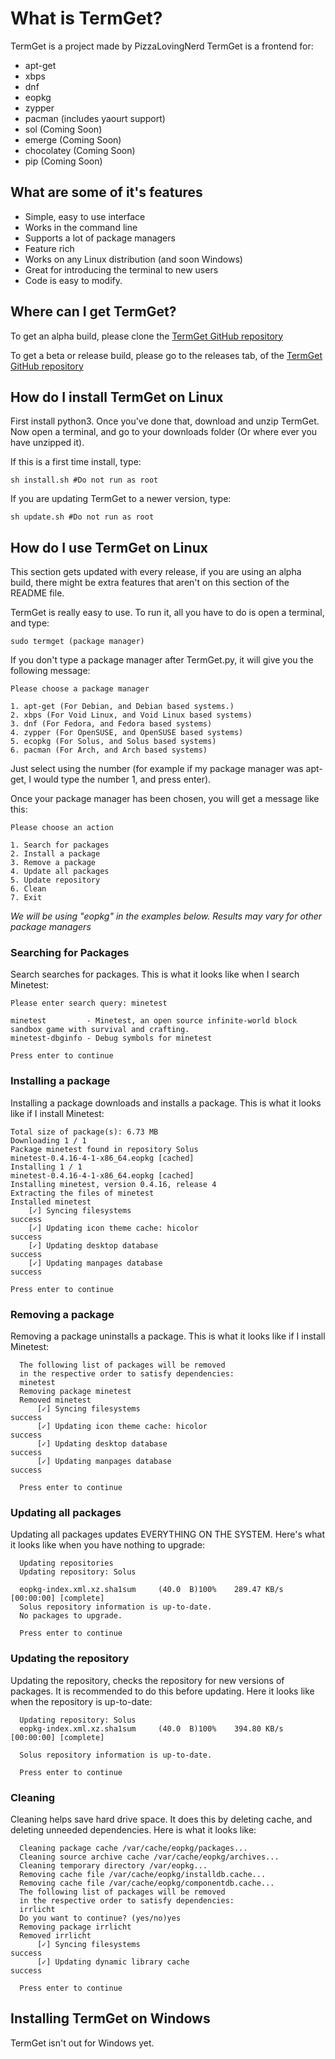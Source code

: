 ﻿# What is TermGet?
TermGet is a project made by PizzaLovingNerd
TermGet is a frontend for:

 - apt-get
 - xbps
 - dnf
 - eopkg
 - zypper
 - pacman (includes yaourt support)
 - sol  (Coming Soon)
 - emerge (Coming Soon)
 - chocolatey (Coming Soon)
 - pip (Coming Soon)

## What are some of it's features

 - Simple, easy to use interface
 - Works in the command line
 - Supports a lot of package managers
 - Feature rich
 - Works on any Linux distribution (and soon Windows)
 - Great for introducing the terminal to new users
 - Code is easy to modify.

## Where can I get TermGet?

To get an alpha build, please clone the [TermGet GitHub repository](https://github.com/PizzaLovingNerd/TermGet)

To get a beta or release build, please go to the releases tab, of the [TermGet GitHub repository](https://github.com/PizzaLovingNerd/TermGet/releases)

## How do I install TermGet on Linux

First install python3. Once you've done that, download and unzip TermGet. Now open a terminal, and go to your downloads folder (Or where ever you have unzipped it).

If this is a first time install, type:

    sh install.sh #Do not run as root
 If you are updating TermGet to a newer version, type:

    sh update.sh #Do not run as root

## How do I use TermGet on Linux

This section gets updated with every release, if you are using an alpha build, there might be extra features that aren't on this section of the README file.

TermGet is really easy to use. To run it, all you have to do is open a terminal, and type:

    sudo termget (package manager)

If you don't type a package manager after TermGet.py, it will give you the following message:

    Please choose a package manager

    1. apt-get (For Debian, and Debian based systems.)
    2. xbps (For Void Linux, and Void Linux based systems)
    3. dnf (For Fedora, and Fedora based systems)
    4. zypper (For OpenSUSE, and OpenSUSE based systems)
    5. ecopkg (For Solus, and Solus based systems)
    6. pacman (For Arch, and Arch based systems)

Just select using the number (for example if my package manager was apt-get, I would type the number 1, and press enter).

Once your package manager has been chosen, you will get a message like this:

    Please choose an action

    1. Search for packages
    2. Install a package
    3. Remove a package
    4. Update all packages
    5. Update repository
    6. Clean
    7. Exit

*We will be using "eopkg" in the examples below.*
*Results may vary for other package managers*

### Searching for Packages

Search searches for packages. This is what it looks like when I search Minetest:

    Please enter search query: minetest

    minetest         - Minetest, an open source infinite-world block sandbox game with survival and crafting.
    minetest-dbginfo - Debug symbols for minetest

    Press enter to continue

### Installing a package

Installing a package downloads and installs a package. This is what it looks like if I install Minetest:

    Total size of package(s): 6.73 MB
    Downloading 1 / 1
    Package minetest found in repository Solus
    minetest-0.4.16-4-1-x86_64.eopkg [cached]
    Installing 1 / 1
    minetest-0.4.16-4-1-x86_64.eopkg [cached]
    Installing minetest, version 0.4.16, release 4
    Extracting the files of minetest
    Installed minetest
	    [✓] Syncing filesystems                                                success
	    [✓] Updating icon theme cache: hicolor                                 success
	    [✓] Updating desktop database                                          success
	    [✓] Updating manpages database                                         success

    Press enter to continue

### Removing a package

  Removing a package uninstalls a package. This is what it looks like if I install Minetest:

      The following list of packages will be removed
      in the respective order to satisfy dependencies:
	  minetest
	  Removing package minetest
	  Removed minetest
		  [✓] Syncing filesystems                                                success
		  [✓] Updating icon theme cache: hicolor                                 success
		  [✓] Updating desktop database                                          success
		  [✓] Updating manpages database                                         success

	  Press enter to continue

### Updating all packages

Updating all packages updates EVERYTHING ON THE SYSTEM. Here's what it looks like when you have nothing to upgrade:

	  Updating repositories
	  Updating repository: Solus

	  eopkg-index.xml.xz.sha1sum     (40.0  B)100%    289.47 KB/s [00:00:00] [complete]
	  Solus repository information is up-to-date.
	  No packages to upgrade.

	  Press enter to continue

### Updating the repository

Updating the repository, checks the repository for new versions of packages. It is recommended to do this before updating. Here it looks like when the repository is up-to-date:

	  Updating repository: Solus
	  eopkg-index.xml.xz.sha1sum     (40.0  B)100%    394.80 KB/s [00:00:00] [complete]

	  Solus repository information is up-to-date.

	  Press enter to continue

### Cleaning

Cleaning helps save hard drive space. It does this by deleting cache, and deleting unneeded dependencies. Here is what it looks like:

	  Cleaning package cache /var/cache/eopkg/packages...
	  Cleaning source archive cache /var/cache/eopkg/archives...
	  Cleaning temporary directory /var/eopkg...
	  Removing cache file /var/cache/eopkg/installdb.cache...
	  Removing cache file /var/cache/eopkg/componentdb.cache...
	  The following list of packages will be removed
	  in the respective order to satisfy dependencies:
	  irrlicht
	  Do you want to continue? (yes/no)yes
	  Removing package irrlicht
	  Removed irrlicht
		  [✓] Syncing filesystems    			                 	success
		  [✓] Updating dynamic library cache                                   success

	  Press enter to continue

## Installing TermGet on Windows
TermGet isn't out for Windows yet.
